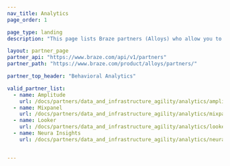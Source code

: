 ```yaml
---
nav_title: Analytics
page_order: 1

page_type: landing
description: "This page lists Braze partners (Alloys) who allow you to gather behavioral and business insights on customer data."

layout: partner_page
partner_api: "https://www.braze.com/api/v1/partners"
partner_path: "https://www.braze.com/product/alloys/partners/"

partner_top_header: "Behavioral Analytics"

valid_partner_list:
  - name: Amplitude
    url: /docs/partners/data_and_infrastructure_agility/analytics/amplitude_for_currents/
  - name: Mixpanel
    url: /docs/partners/data_and_infrastructure_agility/analytics/mixpanel_for_currents/
  - name: Looker
    url: /docs/partners/data_and_infrastructure_agility/analytics/looker/
  - name: Neura Insights
    url: /docs/partners/data_and_infrastructure_agility/analytics/neura_insights/


---
```

